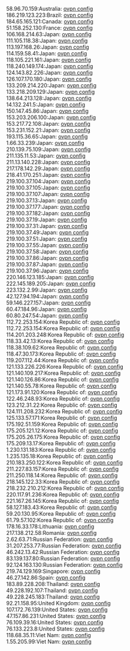 58.96.70.159:Australia: [ovpn config](vpn/58_96_70_159.ovpn)  
186.219.123.223:Brazil: [ovpn config](vpn/186_219_123_223.ovpn)  
184.65.165.121:Canada: [ovpn config](vpn/184_65_165_121.ovpn)  
51.158.252.130:France: [ovpn config](vpn/51_158_252_130.ovpn)  
106.168.214.63:Japan: [ovpn config](vpn/106_168_214_63.ovpn)  
111.105.118.38:Japan: [ovpn config](vpn/111_105_118_38.ovpn)  
113.197.168.26:Japan: [ovpn config](vpn/113_197_168_26.ovpn)  
114.159.58.41:Japan: [ovpn config](vpn/114_159_58_41.ovpn)  
118.105.221.161:Japan: [ovpn config](vpn/118_105_221_161.ovpn)  
118.240.149.174:Japan: [ovpn config](vpn/118_240_149_174.ovpn)  
124.143.82.226:Japan: [ovpn config](vpn/124_143_82_226.ovpn)  
126.107.170.180:Japan: [ovpn config](vpn/126_107_170_180.ovpn)  
133.209.214.220:Japan: [ovpn config](vpn/133_209_214_220.ovpn)  
133.218.209.129:Japan: [ovpn config](vpn/133_218_209_129.ovpn)  
138.64.213.128:Japan: [ovpn config](vpn/138_64_213_128.ovpn)  
14.132.241.5:Japan: [ovpn config](vpn/14_132_241_5.ovpn)  
150.147.45.86:Japan: [ovpn config](vpn/150_147_45_86.ovpn)  
153.203.206.100:Japan: [ovpn config](vpn/153_203_206_100.ovpn)  
153.217.72.108:Japan: [ovpn config](vpn/153_217_72_108.ovpn)  
153.231.152.21:Japan: [ovpn config](vpn/153_231_152_21.ovpn)  
193.115.36.65:Japan: [ovpn config](vpn/193_115_36_65.ovpn)  
1.66.33.239:Japan: [ovpn config](vpn/1_66_33_239.ovpn)  
210.139.75.109:Japan: [ovpn config](vpn/210_139_75_109.ovpn)  
211.135.11.53:Japan: [ovpn config](vpn/211_135_11_53.ovpn)  
211.13.140.228:Japan: [ovpn config](vpn/211_13_140_228.ovpn)  
217.178.142.29:Japan: [ovpn config](vpn/217_178_142_29.ovpn)  
218.41.170.251:Japan: [ovpn config](vpn/218_41_170_251.ovpn)  
219.100.37.104:Japan: [ovpn config](vpn/219_100_37_104.ovpn)  
219.100.37.105:Japan: [ovpn config](vpn/219_100_37_105.ovpn)  
219.100.37.107:Japan: [ovpn config](vpn/219_100_37_107.ovpn)  
219.100.37.13:Japan: [ovpn config](vpn/219_100_37_13.ovpn)  
219.100.37.177:Japan: [ovpn config](vpn/219_100_37_177.ovpn)  
219.100.37.182:Japan: [ovpn config](vpn/219_100_37_182.ovpn)  
219.100.37.19:Japan: [ovpn config](vpn/219_100_37_19.ovpn)  
219.100.37.31:Japan: [ovpn config](vpn/219_100_37_31.ovpn)  
219.100.37.49:Japan: [ovpn config](vpn/219_100_37_49.ovpn)  
219.100.37.51:Japan: [ovpn config](vpn/219_100_37_51.ovpn)  
219.100.37.55:Japan: [ovpn config](vpn/219_100_37_55.ovpn)  
219.100.37.58:Japan: [ovpn config](vpn/219_100_37_58.ovpn)  
219.100.37.86:Japan: [ovpn config](vpn/219_100_37_86.ovpn)  
219.100.37.87:Japan: [ovpn config](vpn/219_100_37_87.ovpn)  
219.100.37.96:Japan: [ovpn config](vpn/219_100_37_96.ovpn)  
220.146.123.185:Japan: [ovpn config](vpn/220_146_123_185.ovpn)  
222.145.189.205:Japan: [ovpn config](vpn/222_145_189_205.ovpn)  
223.132.2.99:Japan: [ovpn config](vpn/223_132_2_99.ovpn)  
42.127.94.194:Japan: [ovpn config](vpn/42_127_94_194.ovpn)  
59.146.227.157:Japan: [ovpn config](vpn/59_146_227_157.ovpn)  
60.47.184.96:Japan: [ovpn config](vpn/60_47_184_96.ovpn)  
60.80.247.54:Japan: [ovpn config](vpn/60_80_247_54.ovpn)  
112.72.253.154:Korea Republic of: [ovpn config](vpn/112_72_253_154.ovpn)  
112.72.253.154:Korea Republic of: [ovpn config](vpn/112_72_253_154.ovpn)  
114.201.203.248:Korea Republic of: [ovpn config](vpn/114_201_203_248.ovpn)  
118.33.42.13:Korea Republic of: [ovpn config](vpn/118_33_42_13.ovpn)  
118.38.109.62:Korea Republic of: [ovpn config](vpn/118_38_109_62.ovpn)  
118.47.30.173:Korea Republic of: [ovpn config](vpn/118_47_30_173.ovpn)  
119.207.112.44:Korea Republic of: [ovpn config](vpn/119_207_112_44.ovpn)  
121.133.226.226:Korea Republic of: [ovpn config](vpn/121_133_226_226.ovpn)  
121.140.109.217:Korea Republic of: [ovpn config](vpn/121_140_109_217.ovpn)  
121.140.126.86:Korea Republic of: [ovpn config](vpn/121_140_126_86.ovpn)  
121.140.55.78:Korea Republic of: [ovpn config](vpn/121_140_55_78.ovpn)  
121.173.91.120:Korea Republic of: [ovpn config](vpn/121_173_91_120.ovpn)  
122.46.248.93:Korea Republic of: [ovpn config](vpn/122_46_248_93.ovpn)  
123.212.31.22:Korea Republic of: [ovpn config](vpn/123_212_31_22.ovpn)  
124.111.208.232:Korea Republic of: [ovpn config](vpn/124_111_208_232.ovpn)  
125.133.57.171:Korea Republic of: [ovpn config](vpn/125_133_57_171.ovpn)  
175.192.51.159:Korea Republic of: [ovpn config](vpn/175_192_51_159.ovpn)  
175.205.121.12:Korea Republic of: [ovpn config](vpn/175_205_121_12.ovpn)  
175.205.26.175:Korea Republic of: [ovpn config](vpn/175_205_26_175.ovpn)  
175.209.13.17:Korea Republic of: [ovpn config](vpn/175_209_13_17.ovpn)  
1.230.131.183:Korea Republic of: [ovpn config](vpn/1_230_131_183.ovpn)  
1.235.135.18:Korea Republic of: [ovpn config](vpn/1_235_135_18.ovpn)  
210.183.250.122:Korea Republic of: [ovpn config](vpn/210_183_250_122.ovpn)  
211.227.83.157:Korea Republic of: [ovpn config](vpn/211_227_83_157.ovpn)  
211.250.118.14:Korea Republic of: [ovpn config](vpn/211_250_118_14.ovpn)  
218.145.122.33:Korea Republic of: [ovpn config](vpn/218_145_122_33.ovpn)  
218.232.210.212:Korea Republic of: [ovpn config](vpn/218_232_210_212.ovpn)  
220.117.91.236:Korea Republic of: [ovpn config](vpn/220_117_91_236.ovpn)  
221.167.26.145:Korea Republic of: [ovpn config](vpn/221_167_26_145.ovpn)  
58.127.183.43:Korea Republic of: [ovpn config](vpn/58_127_183_43.ovpn)  
59.20.130.95:Korea Republic of: [ovpn config](vpn/59_20_130_95.ovpn)  
61.79.57.102:Korea Republic of: [ovpn config](vpn/61_79_57_102.ovpn)  
178.16.33.178:Lithuania: [ovpn config](vpn/178_16_33_178.ovpn)  
217.138.212.58:Romania: [ovpn config](vpn/217_138_212_58.ovpn)  
2.62.63.71:Russian Federation: [ovpn config](vpn/2_62_63_71.ovpn)  
31.207.253.77:Russian Federation: [ovpn config](vpn/31_207_253_77.ovpn)  
46.242.13.42:Russian Federation: [ovpn config](vpn/46_242_13_42.ovpn)  
83.139.137.80:Russian Federation: [ovpn config](vpn/83_139_137_80.ovpn)  
92.124.163.130:Russian Federation: [ovpn config](vpn/92_124_163_130.ovpn)  
219.74.129.169:Singapore: [ovpn config](vpn/219_74_129_169.ovpn)  
46.27.142.86:Spain: [ovpn config](vpn/46_27_142_86.ovpn)  
183.89.228.208:Thailand: [ovpn config](vpn/183_89_228_208.ovpn)  
49.228.192.107:Thailand: [ovpn config](vpn/49_228_192_107.ovpn)  
49.228.245.183:Thailand: [ovpn config](vpn/49_228_245_183.ovpn)  
92.21.158.95:United Kingdom: [ovpn config](vpn/92_21_158_95.ovpn)  
107.172.76.139:United States: [ovpn config](vpn/107_172_76_139.ovpn)  
47.157.86.231:United States: [ovpn config](vpn/47_157_86_231.ovpn)  
76.109.39.16:United States: [ovpn config](vpn/76_109_39_16.ovpn)  
76.133.223.8:United States: [ovpn config](vpn/76_133_223_8.ovpn)  
118.68.35.11:Viet Nam: [ovpn config](vpn/118_68_35_11.ovpn)  
1.55.205.99:Viet Nam: [ovpn config](vpn/1_55_205_99.ovpn)  
